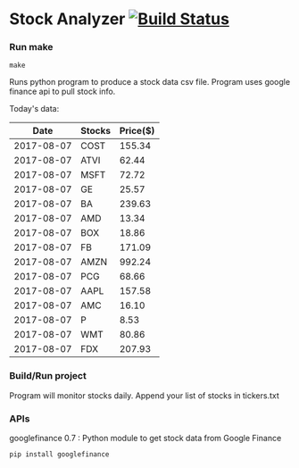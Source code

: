 # Stock Analyzer [![Build Status](https://travis-ci.org/ogoyal/StockAnalyzer.svg?branch=master)](https://travis-ci.org/ogoyal/StockAnalyzer)

### Run make
```
make
```

Runs python program to produce a stock data csv file. Program uses google finance api to pull stock info.

Today's data:

| Date| Stocks| Price($) | 
| --- | --- | ---  | 
| 2017-08-07| COST| 155.34 | 
| 2017-08-07| ATVI| 62.44 | 
| 2017-08-07| MSFT| 72.72 | 
| 2017-08-07| GE| 25.57 | 
| 2017-08-07| BA| 239.63 | 
| 2017-08-07| AMD| 13.34 | 
| 2017-08-07| BOX| 18.86 | 
| 2017-08-07| FB| 171.09 | 
| 2017-08-07| AMZN| 992.24 | 
| 2017-08-07| PCG| 68.66 | 
| 2017-08-07| AAPL| 157.58 | 
| 2017-08-07| AMC| 16.10 | 
| 2017-08-07| P| 8.53 | 
| 2017-08-07| WMT| 80.86 | 
| 2017-08-07| FDX| 207.93 | 

### Build/Run project

Program will monitor stocks daily. Append your list of stocks in tickers.txt

### APIs
googlefinance 0.7 : Python module to get stock data from Google Finance

```
pip install googlefinance
```

